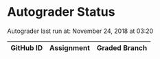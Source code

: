 # Autograder Status
Autograder last run at: November 24, 2018 at 03:20

| GitHub ID | Assignment | Graded Branch |
|-----------|------------|---------------|
